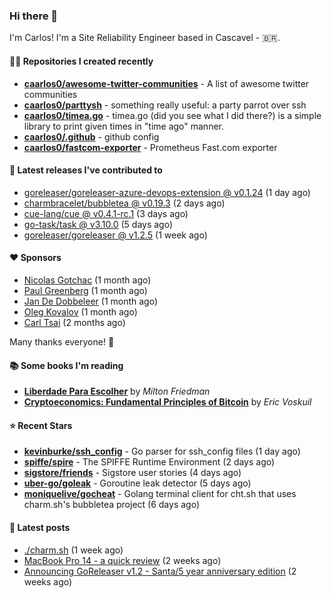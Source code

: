 ### Hi there 👋

I'm Carlos! I'm a Site Reliability Engineer based in Cascavel - 🇧🇷.

#### 👨‍💻 Repositories I created recently
- **[caarlos0/awesome-twitter-communities](https://github.com/caarlos0/awesome-twitter-communities)** - A list of awesome twitter communities
- **[caarlos0/parttysh](https://github.com/caarlos0/parttysh)** - something really useful: a party parrot over ssh
- **[caarlos0/timea.go](https://github.com/caarlos0/timea.go)** - timea.go (did you see what I did there?) is a simple library to print given times in &#34;time ago&#34; manner.
- **[caarlos0/.github](https://github.com/caarlos0/.github)** - github config
- **[caarlos0/fastcom-exporter](https://github.com/caarlos0/fastcom-exporter)** - Prometheus Fast.com exporter

#### 🚀 Latest releases I've contributed to


- [goreleaser/goreleaser-azure-devops-extension @ v0.1.24](https://github.com/goreleaser/goreleaser-azure-devops-extension/releases/tag/v0.1.24) (1 day ago)
- [charmbracelet/bubbletea @ v0.19.3](https://github.com/charmbracelet/bubbletea/releases/tag/v0.19.3) (2 days ago)
- [cue-lang/cue @ v0.4.1-rc.1](https://github.com/cue-lang/cue/releases/tag/v0.4.1-rc.1) (3 days ago)
- [go-task/task @ v3.10.0](https://github.com/go-task/task/releases/tag/v3.10.0) (5 days ago)
- [goreleaser/goreleaser @ v1.2.5](https://github.com/goreleaser/goreleaser/releases/tag/v1.2.5) (1 week ago)

#### ❤️ Sponsors
- [Nicolas Gotchac](https://github.com/ngotchac) (1 month ago)
- [Paul Greenberg](https://github.com/greenpau) (1 month ago)
- [Jan De Dobbeleer](https://github.com/JanDeDobbeleer) (1 month ago)
- [Oleg Kovalov](https://github.com/cristaloleg) (1 month ago)
- [Carl Tsai](https://github.com/moonape1226) (2 months ago)

Many thanks everyone! 🙏

#### 📚 Some books I'm reading
- **[Liberdade Para Escolher](https://www.goodreads.com/book/show/17238591-liberdade-para-escolher)** by _Milton Friedman_
- **[Cryptoeconomics: Fundamental Principles of Bitcoin](https://www.goodreads.com/book/show/56919322-cryptoeconomics)** by _Eric Voskuil_

#### ⭐ Recent Stars


- **[kevinburke/ssh_config](https://github.com/kevinburke/ssh_config)** - Go parser for ssh_config files (1 day ago)
- **[spiffe/spire](https://github.com/spiffe/spire)** - The SPIFFE Runtime Environment (2 days ago)
- **[sigstore/friends](https://github.com/sigstore/friends)** - Sigstore user stories (4 days ago)
- **[uber-go/goleak](https://github.com/uber-go/goleak)** - Goroutine leak detector (5 days ago)
- **[moniquelive/gocheat](https://github.com/moniquelive/gocheat)** - Golang terminal client for cht.sh that uses charm.sh&#39;s bubbletea project (6 days ago)

#### 📄 Latest posts
- [./charm.sh](https://carlosbecker.com/posts/charm/) (1 week ago)
- [MacBook Pro 14 - a quick review](https://carlosbecker.com/posts/macbook-pro-14/) (2 weeks ago)
- [Announcing GoReleaser v1.2 - Santa/5 year anniversary edition](https://carlosbecker.com/posts/goreleaser-v1.2/) (2 weeks ago)
